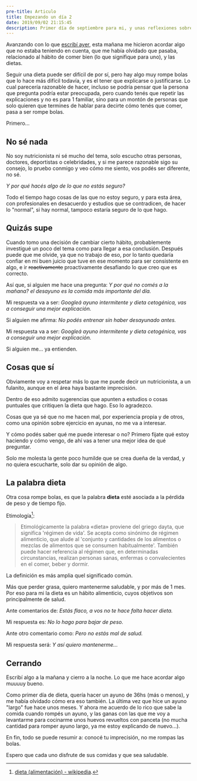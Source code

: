 ```yaml
---
pre-title: Articulo
title: Empezando un día 2
date: 2019/09/02 21:15:45
description: Primer día de septiembre para mi, y unas reflexiones sobre el hábito de comer
---
```


Avanzando con lo que [escribí ayer](https://nperrin.io/es/articulo/septiembre), esta mañana me hicieron acordar algo que no estaba teniendo en cuenta, que me había olvidado que pasaba, relacionado al hábito de comer bien (lo que signifique para uno), y las dietas.

Seguir una dieta puede ser difícil de por sí, pero hay algo muy rompe bolas que lo hace más difícil todavía, y es el tener que explicarse o justificarse. Lo cual parecería razonable de hacer, incluso se podría pensar que la persona que pregunta podría estar preocupada, pero cuando tenés que repetir las explicaciones y no es para 1 familiar, sino para un montón de personas que solo quieren que termines de hablar para decirte cómo tenés que comer, pasa a ser rompe bolas.

Primero...

## No sé nada

No soy nutricionista ni sé mucho del tema, solo escucho otras personas, doctores, deportistas o celebridades, y si me parece razonable sigo su consejo, lo pruebo conmigo y veo cómo me siento, vos podés ser diferente, no sé.

_Y por qué hacés algo de lo que no estás seguro?_

Todo el tiempo hago cosas de las que no estoy seguro, y para esta área, con profesionales en desacuerdo y estudios que se contradicen, de hacer lo "normal", si hay normal, tampoco estaría seguro de lo que hago.

## Quizás supe

Cuando tomo una decisión de cambiar cierto hábito, probablemente investigué un poco del tema como para llegar a esa conclusión. Después puede que me olvide, ya que no trabajo de eso, por lo tanto quedaría confiar en mi buen juicio que tuve en ese momento para ser consistente en algo, e ir ~~reactivamente~~ proactivamente desafiando lo que creo que es correcto.

Así que, si alguien me hace una pregunta: _Y por qué no comés a la mañana? el desayuno es la comida más importante del día._

Mi respuesta va a ser: _Googleá ayuno intermitente y dieta cetogénica, vas a conseguir una mejor explicación._

Si alguien me afirma: _No podés entrenar sin haber desayunado antes._

Mi respuesta va a ser: _Googleá ayuno intermitente y dieta cetogénica, vas a conseguir una mejor explicación._

Si alguien me... ya entienden.

## Cosas que sí

Obviamente voy a respetar más lo que me puede decir un nutricionista, a un fulanito, aunque en el área haya bastante imprecisión.

Dentro de eso admito sugerencias que apunten a estudios o cosas puntuales que critiquen la dieta que hago. Eso lo agradezco.

Cosas que ya sé que no me hacen mal, por experiencia propia y de otros, como una opinión sobre ejercicio en ayunas, no me va a interesar.

Y cómo podés saber qué me puede interesar o no? Primero fijate qué estoy haciendo y cómo vengo, de ahí vas a tener una mejor idea de qué preguntar.

Solo me molesta la gente poco humilde que se crea dueña de la verdad, y no quiera escucharte, solo dar su opinión de algo.

## La palabra dieta

Otra cosa rompe bolas, es que la palabra **dieta** esté asociada a la pérdida de peso y de tiempo fijo.

Etimología[^dieta]:

> Etimológicamente la palabra «dieta» proviene del griego dayta, que significa 'régimen de vida'. Se acepta como sinónimo de régimen alimenticio, que alude al 'conjunto y cantidades de los alimentos o mezclas de alimentos que se consumen habitualmente'. También puede hacer referencia al régimen que, en determinadas circunstancias, realizan personas sanas, enfermas o convalecientes en el comer, beber y dormir.

La definición es más amplia quel significado común.

Más que perder grasa, quiero mantenerme saludable, y por más de 1 mes. Por eso para mi la dieta es un hábito alimenticio, cuyos objetivos son principalmente de salud.

Ante comentarios de: _Estás flaco, a vos no te hace falta hacer dieta._

Mi respuesta es: _No lo hago para bajar de peso._

Ante otro comentario como: _Pero no estás mal de salud._

Mi respuesta será: _Y así quiero mantenerme..._

## Cerrando

Escribí algo a la mañana y cierro a la noche. Lo que me hace acordar algo muuuuy bueno.

Como primer día de dieta, quería hacer un ayuno de 36hs (más o menos), y me había olvidado cómo era eso también. La última vez que hice un ayuno "largo" fue hace unos meses. Y ahora me acuerdo de lo rico que sabe la comida cuando rompés un ayuno, y las ganas con las que me voy a levantarme para cocinarme unos huevos revueltos con panceta (no mucha cantidad para romper ayuno largo, ya me estoy explicando de nuevo...).

En fin, todo se puede resumir a: conocé tu imprecisión, no me rompas las bolas.

Espero que cada uno disfrute de sus comidas y que sea saludable.

[^dieta]: [dieta (alimentación) - wikipedia](https://es.wikipedia.org/wiki/Dieta_(alimentaci%C3%B3n)#cite_ref-5).
